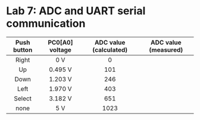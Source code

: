 # Lab 7: ADC and UART serial communication




 | **Push button** | **PC0[A0] voltage** | **ADC value (calculated)** | **ADC value (measured)** |
   | :-: | :-: | :-: | :-: |
   | Right  | 0 V | 0   |  |
   | Up     | 0.495 V | 101 |  |
   | Down   | 1.203 V | 246 |  |
   | Left   | 1.970 V | 403 |  |
   | Select | 3.182 V | 651 |  |
   | none   |  5 V    | 1023 |  |
